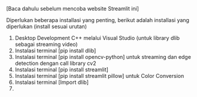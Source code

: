[Baca dahulu sebelum mencoba website Streamlit ini]

Diperlukan beberapa installasi yang penting, berikut adalah installasi yang diperlukan (install sesuai urutan)
1. Desktop Development C++ melalui Visual Studio (untuk library dlib sebagai streaming video)
2. Instalasi terminal [pip install dlib] 
3. Instalasi terminal [pip install opencv-python] untuk streaming dan edge detection dengan call library cv2
4. Instalasi terminal [pip install streamlit]
5. Instalasi terminal [pip install streamlit pillow] untuk Color Conversion
6. Instalasi terminal [Import dlib]
7. 